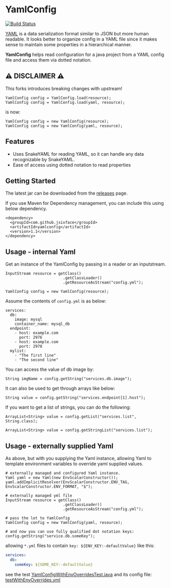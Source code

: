 # YamlConfig

[![Build Status](https://travis-ci.com/jsixface/YamlConfig.svg?branch=master)](https://travis-ci.com/jsixface/YamlConfig)

[YAML](https://en.wikipedia.org/wiki/YAML) is a data serialization format similar to JSON but more human readable.
It looks better to organize config in a YAML file since it makes sense to maintain some properties in a hierarchical
manner.

**YamlConfig** helps read configuration for a java project from a YAML config file and access them via dotted notation.

## ⚠ DISCLAIMER ⚠

This forks introduces breaking changes with upstream!

```
YamlConfig config = YamlConfig.load(resource);
YamlConfig config = YamlConfig.load(yaml, resource);
```

is now:

```
YamlConfig config = new YamlConfig(resource);
YamlConfig config = new YamlConfig(yaml, resource);
```

## Features

- Uses SnakeYAML for reading YAML, so it can handle any data recognizable by SnakeYAML.
- Ease of access using dotted notation to read properties

## Getting Started

The latest jar can be downloaded from the [releases](https://github.com/jsixface/YamlConfig/releases) page.

If you use Maven for Dependency management, you can include this using below dependency.

```
<dependency>
  <groupId>com.github.jsixface</groupId>
  <artifactId>yamlconfig</artifactId>
  <version>1.1</version>
</dependency>
```

## Usage - internal Yaml

Get an instance of the YamlConfig by passing in a reader or an inputstream.

```
InputStream resource = getClass()
                         .getClassLoader()
                         .getResourceAsStream("config.yml");

YamlConfig config = new YamlConfig(resource);
```

Assume the contents of `config.yml` is as below:

```
services:
  db:
    image: mysql
    container_name: mysql_db
  endpoint:
    - host: example.com
      port: 2976
    - host: example.com
      port: 2978
  mylist:
    - "The first line"
    - "The second line"
```

You can access the value of db image by:

```
String imgName = config.getString("services.db.image");
```

It can also be used to get through arrays like below:

```
String value = config.getString("services.endpoint[1].host");
```

If you want to get a list of strings, you can do the following:

```
ArrayList<String> value = config.getList("services.list", String.class);
```

```
ArrayList<String> value = config.getStringList("services.list");
```

## Usage - externally supplied Yaml

As above, but with you supplying the Yaml instance, allowing Yaml to template environment variables to override yaml
supplied values.

```
# externally managed and configured Yaml instance.
Yaml yaml = new Yaml(new EnvScalarConstructor());
yaml.addImplicitResolver(EnvScalarConstructor.ENV_TAG, EnvScalarConstructor.ENV_FORMAT, "$");

# externally managed yml file
InputStream resource = getClass()
                         .getClassLoader()
                         .getResourceAsStream("config.yml");
                         
# pass the lot to YamlConfig
YamlConfig config = new YamlConfig(yaml, resource);

# and now you can use fully qualified dot notation keys:
config.getString("service.db.someKey");
```

allowing `*.yml` files to contain `key: ${ENV_KEY:-defaultValue}` like this:

```yaml
services:
  db:
    someKey: ${SOME_KEY:-defaultValue}
```

see the
test [YamlConfigWithEnvOverridesTest.java](src/test/java/com/github/jsixface/YamlConfigWithEnvOverridesTest.java)
and its config file: [testWithEnvOverrides.yml](src/test/resources/testWithEnvOverrides.yml)